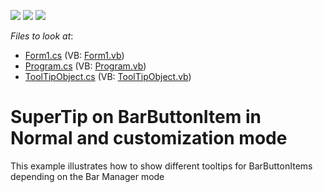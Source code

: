 <!-- default badges list -->
![](https://img.shields.io/endpoint?url=https://codecentral.devexpress.com/api/v1/VersionRange/128618002/12.1.8%2B)
[![](https://img.shields.io/badge/Open_in_DevExpress_Support_Center-FF7200?style=flat-square&logo=DevExpress&logoColor=white)](https://supportcenter.devexpress.com/ticket/details/E4373)
[![](https://img.shields.io/badge/📖_How_to_use_DevExpress_Examples-e9f6fc?style=flat-square)](https://docs.devexpress.com/GeneralInformation/403183)
<!-- default badges end -->
<!-- default file list -->
*Files to look at*:

* [Form1.cs](./CS/WindowsApplication103/Form1.cs) (VB: [Form1.vb](./VB/WindowsApplication103/Form1.vb))
* [Program.cs](./CS/WindowsApplication103/Program.cs) (VB: [Program.vb](./VB/WindowsApplication103/Program.vb))
* [ToolTipObject.cs](./CS/WindowsApplication103/ToolTipObject.cs) (VB: [ToolTipObject.vb](./VB/WindowsApplication103/ToolTipObject.vb))
<!-- default file list end -->
# SuperTip on BarButtonItem in Normal and customization mode


<p>This example illustrates how to show different tooltips for BarButtonItems depending on the Bar Manager mode</p>

<br/>


